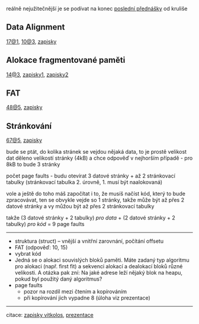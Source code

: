 reálně nejužitečnější je se podívat na konec [poslední přednášky](https://cunicz.sharepoint.com/sites/NSWI170PCSystems/_layouts/15/stream.aspx?id=%2Fsites%2FNSWI170PCSystems%2FShared%20Documents%2Fvideo%2D2025%2F2025%2D05%2D22%2Dpara%2Den%2Emp4&ga=1&referrer=StreamWebApp%2EWeb&referrerScenario=AddressBarCopied%2Eview%2E7c8b9453%2Dd21b%2D490b%2Daba0%2D7b632ba82cc8) od kruliše

## Data Alignment 

[17@1](https://cunicz.sharepoint.com/:p:/s/NSWI170PCSystems/EfriQYchYz5IoaT6MDFGQvcBa-A-p0U_ZQAtCMvktLzO3g?e=ayym1t&nav=eyJzSWQiOjI5NiwiY0lkIjozMjU0MTgxMDI4fQ), 
[10@3](https://cunicz.sharepoint.com/:p:/s/NSWI170PCSystems/EXTMToPy4y1Pg1qjcAxtyxwBglrMgcGdxXJXiAyeyheg9A?e=iMkP6f&nav=eyJzSWQiOjI2MywiY0lkIjoxMzA2NDU3OTV9), [zapisky](250326.md#data-alignment)


## Alokace fragmentované paměti

[14@3](https://cunicz.sharepoint.com/:p:/s/NSWI170PCSystems/EXTMToPy4y1Pg1qjcAxtyxwBglrMgcGdxXJXiAyeyheg9A?e=XGlcPy&nav=eyJzSWQiOjI2NiwiY0lkIjozNjk5MzI4ODN9), [zapisky1](250326.md#Alokační-algoritmy), [zapisky2](250402.md#pameti,-furt)


## FAT

[48@5](https://cunicz.sharepoint.com/:p:/s/NSWI170PCSystems/EcegExT3UclFiszQ0PLqWM4B26DDW76aqwy4UKHSlVGNkw?e=7Dc6Ea&nav=eyJzSWQiOjMwNSwiY0lkIjozNDM3MzMzMjQ4fQ), [zapisky](250507.md#FAT-bude-v-testu)

## Stránkování

[67@5](https://cunicz.sharepoint.com/:p:/s/NSWI170PCSystems/EcegExT3UclFiszQ0PLqWM4B26DDW76aqwy4UKHSlVGNkw?e=xv9CDI&nav=eyJzSWQiOjMxMSwiY0lkIjo2MjAwMTQ0NjR9), [zapisky](250514.md#stránkování)

bude se ptát, do kolika stránek se vejdou nějaká data, to je prostě velikost dat děleno velikostí stránky (4kB) a chce odpověď v nejhorším případě - pro 8kB to bude 3 stránky

počet page faults - budu otevírat 3 datové stránky + až 2 stránkovací tabulky (stránkovací tabulka 2. úrovně, 1. musí být naalokovaná)

vole a ještě do toho máš započítat i to, že musíš načíst kód, který to bude zpracovávat, ten se obvykle vejde so 1 stránky, takže může být až přes 2 datové stránky a vy můžou být až přes 2 stránkovací tabulky

takže (3 datové stránky + 2 tabulky) *pro data* + (2 datové stránky +  2 tabulky) *pro kód* = 9 page faults

---
- struktura (struct) – vnější a vnitřní zarovnání, počítání offsetu
- FAT (odpověď: 10, 15)
- vybrat kód
- Jedná se o alokaci souvislých bloků paměti. Máte zadaný typ algoritmu pro alokaci (např. first fit) a sekvenci alokací a dealokací bloků různé velikosti. A otázka pak zní: Na jaké adrese leží nějaký blok na heapu, pokud byl použitý daný algoritmus?
- page faults
	- pozor na rozdíl mezi čtením a kopírováním
	- při kopírování jich vypadne 8 (úloha viz prezentace)

---

citace: [zapisky vitkolos](https://github.com/vitkolos/notes-ipp/blob/main/semestr2/pocitacove-systemy/systemy-prednaska.md),
[prezentace](https://www.ksi.mff.cuni.cz/teaching/nswi170-web/pages/lectures)

